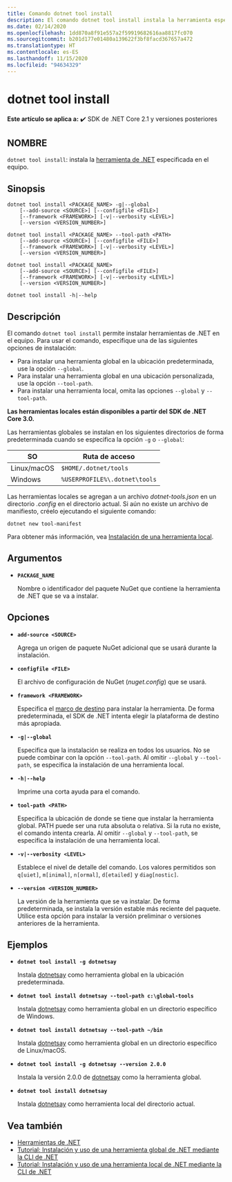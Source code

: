 ```yaml
---
title: Comando dotnet tool install
description: El comando dotnet tool install instala la herramienta especificada de .NET en el equipo.
ms.date: 02/14/2020
ms.openlocfilehash: 1dd870a8f91e557a2f59919682616aa8817fc070
ms.sourcegitcommit: b201d177e01480a139622f3bf8facd367657a472
ms.translationtype: HT
ms.contentlocale: es-ES
ms.lasthandoff: 11/15/2020
ms.locfileid: "94634329"
---
```

# <a name="dotnet-tool-install"></a>dotnet tool install

**Este artículo se aplica a:** ✔️ SDK de .NET Core 2.1 y versiones posteriores

## <a name="name"></a>NOMBRE

`dotnet tool install`: instala la [herramienta de .NET](global-tools.md) especificada en el equipo.

## <a name="synopsis"></a>Sinopsis

```dotnetcli
dotnet tool install <PACKAGE_NAME> -g|--global
    [--add-source <SOURCE>] [--configfile <FILE>]
    [--framework <FRAMEWORK>] [-v|--verbosity <LEVEL>]
    [--version <VERSION_NUMBER>]

dotnet tool install <PACKAGE_NAME> --tool-path <PATH>
    [--add-source <SOURCE>] [--configfile <FILE>]
    [--framework <FRAMEWORK>] [-v|--verbosity <LEVEL>]
    [--version <VERSION_NUMBER>]

dotnet tool install <PACKAGE_NAME>
    [--add-source <SOURCE>] [--configfile <FILE>]
    [--framework <FRAMEWORK>] [-v|--verbosity <LEVEL>]
    [--version <VERSION_NUMBER>]

dotnet tool install -h|--help
```

## <a name="description"></a>Descripción

El comando `dotnet tool install` permite instalar herramientas de .NET en el equipo. Para usar el comando, especifique una de las siguientes opciones de instalación:

* Para instalar una herramienta global en la ubicación predeterminada, use la opción `--global`.
* Para instalar una herramienta global en una ubicación personalizada, use la opción `--tool-path`.
* Para instalar una herramienta local, omita las opciones `--global` y `--tool-path`.

**Las herramientas locales están disponibles a partir del SDK de .NET Core 3.0.**

Las herramientas globales se instalan en los siguientes directorios de forma predeterminada cuando se especifica la opción `-g` o `--global`:

| SO          | Ruta de acceso                          |
|-------------|-------------------------------|
| Linux/macOS | `$HOME/.dotnet/tools`         |
| Windows     | `%USERPROFILE%\.dotnet\tools` |

Las herramientas locales se agregan a un archivo *dotnet-tools.json* en un directorio *.config* en el directorio actual. Si aún no existe un archivo de manifiesto, créelo ejecutando el siguiente comando:

```dotnetcli
dotnet new tool-manifest
```

Para obtener más información, vea [Instalación de una herramienta local](global-tools.md#install-a-local-tool).

## <a name="arguments"></a>Argumentos

- **`PACKAGE_NAME`**

  Nombre o identificador del paquete NuGet que contiene la herramienta de .NET que se va a instalar.

## <a name="options"></a>Opciones

- **`add-source <SOURCE>`**

  Agrega un origen de paquete NuGet adicional que se usará durante la instalación.

- **`configfile <FILE>`**

  El archivo de configuración de NuGet (*nuget.config*) que se usará.

- **`framework <FRAMEWORK>`**

  Especifica el [marco de destino](../../standard/frameworks.md) para instalar la herramienta. De forma predeterminada, el SDK de .NET intenta elegir la plataforma de destino más apropiada.

- **`-g|--global`**

  Especifica que la instalación se realiza en todos los usuarios. No se puede combinar con la opción `--tool-path`. Al omitir `--global` y `--tool-path`, se especifica la instalación de una herramienta local.

- **`-h|--help`**

  Imprime una corta ayuda para el comando.

- **`tool-path <PATH>`**

  Especifica la ubicación de donde se tiene que instalar la herramienta global. PATH puede ser una ruta absoluta o relativa. Si la ruta no existe, el comando intenta crearla. Al omitir `--global` y `--tool-path`, se especifica la instalación de una herramienta local.

- **`-v|--verbosity <LEVEL>`**

  Establece el nivel de detalle del comando. Los valores permitidos son `q[uiet]`, `m[inimal]`, `n[ormal]`, `d[etailed]` y `diag[nostic]`.

- **`--version <VERSION_NUMBER>`**

  La versión de la herramienta que se va instalar. De forma predeterminada, se instala la versión estable más reciente del paquete. Utilice esta opción para instalar la versión preliminar o versiones anteriores de la herramienta.

## <a name="examples"></a>Ejemplos

- **`dotnet tool install -g dotnetsay`**

  Instala [dotnetsay](https://www.nuget.org/packages/dotnetsay/) como herramienta global en la ubicación predeterminada.

- **`dotnet tool install dotnetsay --tool-path c:\global-tools`**

  Instala [dotnetsay](https://www.nuget.org/packages/dotnetsay/) como herramienta global en un directorio específico de Windows.

- **`dotnet tool install dotnetsay --tool-path ~/bin`**

  Instala [dotnetsay](https://www.nuget.org/packages/dotnetsay/) como herramienta global en un directorio específico de Linux/macOS.

- **`dotnet tool install -g dotnetsay --version 2.0.0`**

  Instala la versión 2.0.0 de [dotnetsay](https://www.nuget.org/packages/dotnetsay/) como la herramienta global.

- **`dotnet tool install dotnetsay`**

  Instala [dotnetsay](https://www.nuget.org/packages/dotnetsay/) como herramienta local del directorio actual.

## <a name="see-also"></a>Vea también

- [Herramientas de .NET](global-tools.md)
- [Tutorial: Instalación y uso de una herramienta global de .NET mediante la CLI de .NET](global-tools-how-to-use.md)
- [Tutorial: Instalación y uso de una herramienta local de .NET mediante la CLI de .NET](local-tools-how-to-use.md)

